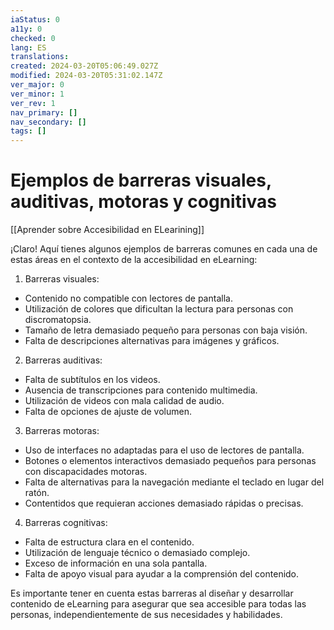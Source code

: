 ```yaml
---
iaStatus: 0
a11y: 0
checked: 0
lang: ES
translations: 
created: 2024-03-20T05:06:49.027Z
modified: 2024-03-20T05:31:02.147Z
ver_major: 0
ver_minor: 1
ver_rev: 1
nav_primary: []
nav_secondary: []
tags: []
---
```

# Ejemplos de barreras visuales, auditivas, motoras y cognitivas

[[Aprender sobre Accesibilidad en ELearining]]

¡Claro! Aquí tienes algunos ejemplos de barreras comunes en cada una de estas áreas en el contexto de la accesibilidad en eLearning:

1. Barreras visuales:
- Contenido no compatible con lectores de pantalla.
- Utilización de colores que dificultan la lectura para personas con discromatopsia.
- Tamaño de letra demasiado pequeño para personas con baja visión.
- Falta de descripciones alternativas para imágenes y gráficos.

2. Barreras auditivas:
- Falta de subtítulos en los videos.
- Ausencia de transcripciones para contenido multimedia.
- Utilización de videos con mala calidad de audio.
- Falta de opciones de ajuste de volumen.

3. Barreras motoras:
- Uso de interfaces no adaptadas para el uso de lectores de pantalla.
- Botones o elementos interactivos demasiado pequeños para personas con discapacidades motoras.
- Falta de alternativas para la navegación mediante el teclado en lugar del ratón.
- Contentidos que requieran acciones demasiado rápidas o precisas.

4. Barreras cognitivas:
- Falta de estructura clara en el contenido.
- Utilización de lenguaje técnico o demasiado complejo.
- Exceso de información en una sola pantalla.
- Falta de apoyo visual para ayudar a la comprensión del contenido.

Es importante tener en cuenta estas barreras al diseñar y desarrollar contenido de eLearning para asegurar que sea accesible para todas las personas, independientemente de sus necesidades y habilidades.
